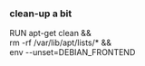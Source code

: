 

### clean-up a bit
RUN apt-get clean && \
 rm -rf /var/lib/apt/lists/* && \
 env --unset=DEBIAN_FRONTEND